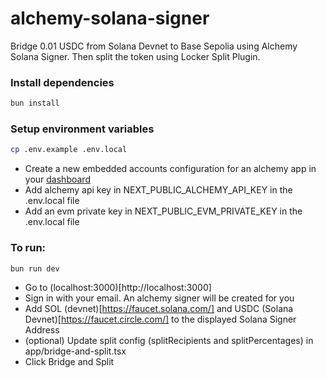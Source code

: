 # alchemy-solana-signer

Bridge 0.01 USDC from Solana Devnet to Base Sepolia using Alchemy Solana Signer. Then split the token using Locker Split Plugin.

### Install dependencies

```bash
bun install
```

### Setup environment variables

```bash
cp .env.example .env.local
```

- Create a new embedded accounts configuration for an alchemy app in your [dashboard](https://dashboard.alchemy.com/accounts)
- Add alchemy api key in NEXT_PUBLIC_ALCHEMY_API_KEY in the .env.local file
- Add an evm private key in NEXT_PUBLIC_EVM_PRIVATE_KEY in the .env.local file

### To run:

```bash
bun run dev
```

- Go to (localhost:3000)[http://localhost:3000]
- Sign in with your email. An alchemy signer will be created for you
- Add SOL (devnet)[https://faucet.solana.com/] and USDC (Solana Devnet)[https://faucet.circle.com/] to the displayed Solana Signer Address
- (optional) Update split config (splitRecipients and splitPercentages) in app/bridge-and-split.tsx
- Click Bridge and Split
